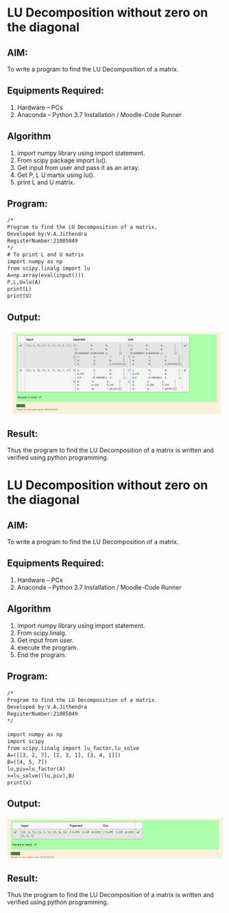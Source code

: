 # LU Decomposition without zero on the diagonal

## AIM:
To write a program to find the LU Decomposition of a matrix.

## Equipments Required:
1. Hardware – PCs
2. Anaconda – Python 3.7 Installation / Moodle-Code Runner

## Algorithm
1. import numpy library using import statement. 
2. From scipy package import lu().
3. Get input from user and pass it as an array.
4. Get P, L U martix using lu().
5. print L and U matrix.
## Program:
```
/*
Program to find the LU Decomposition of a matrix.
Developed by:V.A.Jithendra 
RegisterNumber:21005049
*/
# To print L and U matrix
import numpy as np
from scipy.linalg import lu
A=np.array(eval(input()))
P,L,U=lu(A)
print(L)
print(U)
```

## Output:
![lu decomposition](https://github.com/jithendra2004/LU-Decomposition/blob/main/lu%20output.png?raw=true)


## Result:
Thus the program to find the LU Decomposition of a matrix is written and verified using python programming.

# LU Decomposition without zero on the diagonal

## AIM:
To write a program to find the LU Decomposition of a matrix.

## Equipments Required:
1. Hardware – PCs
2. Anaconda – Python 3.7 Installation / Moodle-Code Runner

## Algorithm
1. import numpy library using import statement. 
2. From scipy.linalg.
3. Get input from user.
4. execute the program.
5. End the program.
## Program:
```
/*
Program to find the LU Decomposition of a matrix.
Developed by:V.A.Jithendra
RegisterNumber:21005049
*/

import numpy as np
import scipy
from scipy.linalg import lu_factor,lu_solve
A=([[3, 2, 7], [2, 3, 1], [3, 4, 1]])
B=([4, 5, 7])
lu,piv=lu_factor(A)
x=lu_solve((lu,piv),B)
print(x)
```

## Output:
![lu decomposition](luoutput.png)


## Result:
Thus the program to find the LU Decomposition of a matrix is written and verified using python programming.

